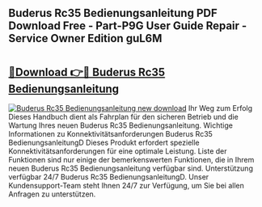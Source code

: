 ## Buderus Rc35 Bedienungsanleitung PDF Download Free - Part-P9G User Guide Repair - Service Owner Edition guL6M

# <h2><a href="http://df4cch.blite.top/?on=Buderus+Rc35+Bedienungsanleitung">🔗Download 👉🔴 Buderus Rc35 Bedienungsanleitung</a></h2>

[![Buderus Rc35 Bedienungsanleitung new download](https://i.imgur.com/lujVjoI.png)](http://df4cch.blite.top/?on=Buderus+Rc35+Bedienungsanleitung)
Ihr Weg zum Erfolg Dieses Handbuch dient als Fahrplan für den sicheren Betrieb und die Wartung Ihres neuen Buderus Rc35 Bedienungsanleitung. Wichtige Informationen zu Konnektivitätsanforderungen Buderus Rc35 BedienungsanleitungD Dieses Produkt erfordert spezielle Konnektivitätsanforderungen für eine optimale Leistung. Liste der Funktionen sind nur einige der bemerkenswerten Funktionen, die in Ihrem neuen Buderus Rc35 Bedienungsanleitung verfügbar sind. Unterstützung verfügbar 24/7 Buderus Rc35 BedienungsanleitungD. Unser Kundensupport-Team steht Ihnen 24/7 zur Verfügung, um Sie bei allen Anfragen zu unterstützen.
